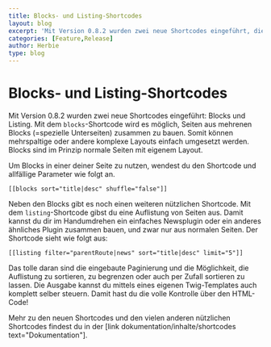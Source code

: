 ```yaml
---
title: Blocks- und Listing-Shortcodes
layout: blog
excerpt: 'Mit Version 0.8.2 wurden zwei neue Shortcodes eingeführt, die es in sich haben. Mit "Blocks" erstellst du komplexe Layouts und mit "Listings" Listendarstellungen beliebiger Seiten.' 
categories: [Feature,Release]
author: Herbie
type: blog
---
```


# Blocks- und Listing-Shortcodes

Mit Version 0.8.2 wurden zwei neue Shortcodes eingeführt: Blocks und Listing. Mit dem `blocks`-Shortcode wird es 
möglich, Seiten aus mehrenen Blocks (=spezielle Unterseiten) zusammen zu bauen. Somit können mehrspaltige oder andere 
komplexe Layouts einfach umgesetzt werden. Blocks sind im Prinzip normale Seiten mit eigenem Layout.

Um Blocks in einer deiner Seite zu nutzen, wendest du den Shortcode und allfällige Parameter wie folgt an.

    [[blocks sort="title|desc" shuffle="false"]]
    
Neben den Blocks gibt es noch einen weiteren nützlichen Shortcode. Mit dem `listing`-Shortcode gibst du eine 
Auflistung von Seiten aus. Damit kannst du dir im Handumdrehen ein einfaches Newsplugin oder ein anderes ähnliches 
Plugin zusammen bauen, und zwar nur aus normalen Seiten. Der Shortcode sieht wie folgt aus:

    [[listing filter="parentRoute|news" sort="title|desc" limit="5"]]

Das tolle daran sind die eingebaute Paginierung und die Möglichkeit, die Auflistung zu sortieren, zu begrenzen oder auch 
per Zufall sortieren zu lassen. Die Ausgabe kannst du mittels eines eigenen Twig-Templates auch komplett selber steuern. 
Damit hast du die volle Kontrolle über den HTML-Code!

Mehr zu den neuen Shortcodes und den vielen anderen nützlichen Shortcodes findest du in der
[link dokumentation/inhalte/shortcodes text="Dokumentation"].

